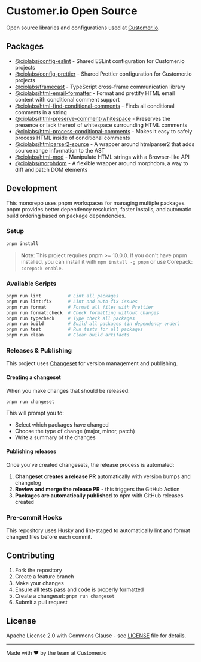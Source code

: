 # Customer.io Open Source

Open source libraries and configurations used at [Customer.io](https://customer.io).

## Packages

- [@ciolabs/config-eslint](./packages/config-eslint) - Shared ESLint configuration for Customer.io projects
- [@ciolabs/config-prettier](./packages/config-prettier) - Shared Prettier configuration for Customer.io projects
- [@ciolabs/framecast](./packages/framecast) - TypeScript cross-frame communication library
- [@ciolabs/html-email-formatter](./packages/html-email-formatter) - Format and prettify HTML email content with conditional comment support
- [@ciolabs/html-find-conditional-comments](./packages/html-find-conditional-comments) - Finds all conditional comments in a string
- [@ciolabs/html-preserve-comment-whitespace](./packages/html-preserve-comment-whitespace) - Preserves the presence or lack thereof of whitespace surrounding HTML comments
- [@ciolabs/html-process-conditional-comments](./packages/html-process-conditional-comments) - Makes it easy to safely process HTML inside of conditional comments
- [@ciolabs/htmlparser2-source](./packages/htmlparser2-source) - A wrapper around htmlparser2 that adds source range information to the AST
- [@ciolabs/html-mod](./packages/html-mod) - Manipulate HTML strings with a Browser-like API
- [@ciolabs/morphdom](./packages/morphdom) - A flexible wrapper around morphdom, a way to diff and patch DOM elements

## Development

This monorepo uses pnpm workspaces for managing multiple packages. pnpm provides better dependency resolution, faster installs, and automatic build ordering based on package dependencies.

### Setup

```bash
pnpm install
```

> **Note**: This project requires pnpm >= 10.0.0. If you don't have pnpm installed, you can install it with `npm install -g pnpm` or use Corepack: `corepack enable`.

### Available Scripts

```bash
pnpm run lint          # Lint all packages
pnpm run lint:fix      # Lint and auto-fix issues
pnpm run format        # Format all files with Prettier
pnpm run format:check  # Check formatting without changes
pnpm run typecheck     # Type check all packages
pnpm run build         # Build all packages (in dependency order)
pnpm run test          # Run tests for all packages
pnpm run clean         # Clean build artifacts
```

### Releases & Publishing

This project uses [Changeset](https://github.com/changesets/changesets) for version management and publishing.

#### Creating a changeset

When you make changes that should be released:

```bash
pnpm run changeset
```

This will prompt you to:

- Select which packages have changed
- Choose the type of change (major, minor, patch)
- Write a summary of the changes

#### Publishing releases

Once you've created changesets, the release process is automated:

1. **Changeset creates a release PR** automatically with version bumps and changelog
2. **Review and merge the release PR** - this triggers the GitHub Action
3. **Packages are automatically published** to npm with GitHub releases created

### Pre-commit Hooks

This repository uses Husky and lint-staged to automatically lint and format changed files before each commit.

## Contributing

1. Fork the repository
2. Create a feature branch
3. Make your changes
4. Ensure all tests pass and code is properly formatted
5. Create a changeset: `pnpm run changeset`
6. Submit a pull request

## License

Apache License 2.0 with Commons Clause - see [LICENSE](./LICENSE) file for details.

---

Made with ❤️ by the team at Customer.io
